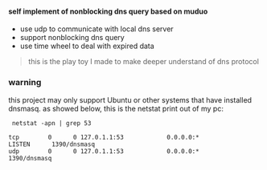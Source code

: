 #### self implement of nonblocking dns query based on muduo 

* use udp to communicate with local dns server 
* support nonblocking dns query
* use time wheel to deal with expired data 

> this is the play toy I made to make deeper understand of dns protocol 

### warning
this project may only support Ubuntu or other systems that have installed dnsmasq. as showed below, this is the netstat print out of my pc:

```
 netstat -apn | grep 53

tcp        0      0 127.0.1.1:53            0.0.0.0:*               LISTEN      1390/dnsmasq    
udp        0      0 127.0.1.1:53            0.0.0.0:*                           1390/dnsmasq    
```
